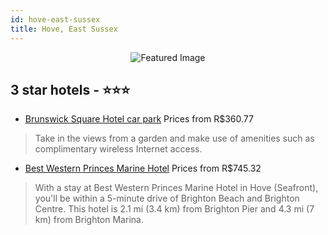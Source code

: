 ```yaml
---
id: hove-east-sussex
title: Hove, East Sussex
---
```


<center><img src="https://i.travelapi.com/hotels/10000000/9110000/9106900/9106836/13e4c7cb_z.jpg" alt="Featured Image" /></center>


##  3 star hotels - ⭐️⭐️⭐️

-    [Brunswick Square Hotel car park](https://us.hurb.com/hotels/hove/brunswick-square-hotel-car-park-JNP-JP763901?cmp=18055) Prices from R$360.77
   > Take in the views from a garden and make use of amenities such as complimentary wireless Internet access.
-    [Best Western Princes Marine Hotel](https://us.hurb.com/hotels/hove/best-western-princes-marine-hotel-JNP-JP974552?cmp=18055) Prices from R$745.32
   > With a stay at Best Western Princes Marine Hotel in Hove (Seafront), you'll be within a 5-minute drive of Brighton Beach and Brighton Centre. This hotel is 2.1 mi (3.4 km) from Brighton Pier and 4.3 mi (7 km) from Brighton Marina.
